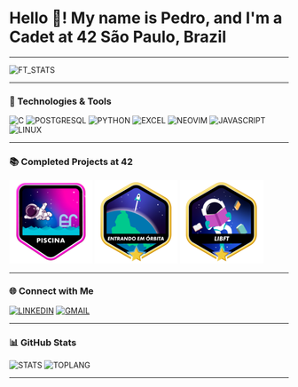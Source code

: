 # Hello 👋! My name is Pedro, and I'm a Cadet at 42 São Paulo, Brazil

---

![FT_STATS](https://badge.mediaplus.ma/colorfulwaves/peda-cos?1337Badge=off&UM6P=off)

---

### 🚀 Technologies & Tools

![C](https://img.shields.io/badge/C-00599C?style=for-the-badge&logo=c&logoColor=white)
![POSTGRESQL](https://img.shields.io/badge/PostgreSQL-316192?style=for-the-badge&logo=postgresql&logoColor=white)
![PYTHON](https://img.shields.io/badge/Python-3776AB?style=for-the-badge&logo=python&logoColor=white)
![EXCEL](https://img.shields.io/badge/Microsoft_Excel-217346?style=for-the-badge&logo=microsoft-excel&logoColor=white)
![NEOVIM](https://img.shields.io/badge/NeoVim-%2357A143.svg?&style=for-the-badge&logo=neovim&logoColor=white)
![JAVASCRIPT](https://img.shields.io/badge/JavaScript-F7DF1E?style=for-the-badge&logo=javascript&logoColor=black)
![LINUX](https://img.shields.io/badge/Linux-FCC624?style=for-the-badge&logo=linux&logoColor=black)

---

### 📚 Completed Projects at 42
[![42_PISCINE](./badges/piscina.png)](https://github.com/peda-cos/42_piscine)
[![42_WARMUP](./badges/phase_onem.png)](https://github.com/peda-cos/42_warmup)
[![FT_LIBFT](./badges/libftm.png)](https://github.com/peda-cos/ft_libft)

---

### 🌐 Connect with Me

[![LINKEDIN](https://img.shields.io/badge/LinkedIn-0077B5?style=for-the-badge&logo=linkedin&logoColor=white)](https://www.linkedin.com/in/pedrocsmonteiro)
[![GMAIL](https://img.shields.io/badge/Gmail-D14836?style=for-the-badge&logo=gmail&logoColor=white)](mailto:peda-cos@student.42sp.org.br)

---

### 📊 GitHub Stats

![STATS](https://github-readme-stats.vercel.app/api?username=peda-cos&theme=gruvbox)
![TOPLANG](https://github-readme-stats.vercel.app/api/top-langs/?username=peda-cos&theme=gruvbox)

---
